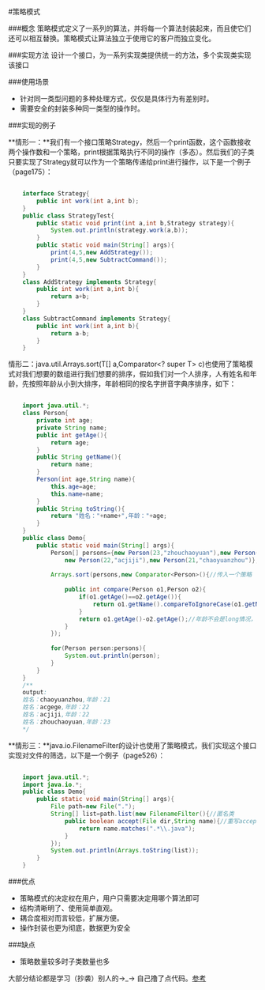 #策略模式

###概念
策略模式定义了一系列的算法，并将每一个算法封装起来，而且使它们还可以相互替换。策略模式让算法独立于使用它的客户而独立变化。

###实现方法
设计一个接口，为一系列实现类提供统一的方法，多个实现类实现该接口

###使用场景
- 针对同一类型问题的多种处理方式，仅仅是具体行为有差别时。
- 需要安全的封装多种同一类型的操作时。

###实现的例子

**情形一：**我们有一个接口策略Strategy，然后一个print函数，这个函数接收两个操作数和一个策略，print根据策略执行不同的操作（多态）。然后我们的子类只要实现了Strategy就可以作为一个策略传递给print进行操作，以下是一个例子（page175）：

```java

	interface Strategy{
	    public int work(int a,int b);
	} 
	public class StrategyTest{
	    public static void print(int a,int b,Strategy strategy){
        	System.out.println(strategy.work(a,b));
    	}
    	public static void main(String[] args){
	        print(4,5,new AddStrategy());
        	print(4,5,new SubtractCommand());
    	}
	}
	class AddStrategy implements Strategy{
	    public int work(int a,int b){
        	return a+b;
    	}
	}
	class SubtractCommand implements Strategy{
	    public int work(int a,int b){
        	return a-b;
    	}
	}

```

情形二：java.util.Arrays.sort(T[] a,Comparator<? super T> c)也使用了策略模式对我们想要的数组进行我们想要的排序，假如我们对一个人排序，人有姓名和年龄，先按照年龄从小到大排序，年龄相同的按名字拼音字典序排序，如下：

```java

    import java.util.*;
    class Person{
    	private int age;
    	private String name;
    	public int getAge(){
    		return age;
    	}
    	public String getName(){
    		return name;
    	}
    	Person(int age,String name){
    		this.age=age;
    		this.name=name;
    	}
    	public String toString(){
    		return "姓名："+name+",年龄："+age;
    	}
    }
    public class Demo{
    	public static void main(String[] args){
    		Person[] persons={new Person(23,"zhouchaoyuan"),new Person(22,"acgege"),
    			new Person(22,"acjiji"),new Person(21,"chaoyuanzhou")};
    
    		Arrays.sort(persons,new Comparator<Person>(){//传入一个策略
    
    			public int compare(Person o1,Person o2){
    				if(o1.getAge()==o2.getAge()){
    					return o1.getName().compareToIgnoreCase(o1.getName());
    				}
    				return o1.getAge()-o2.getAge();//年龄不会是long情况，减就行了
    			}
    		});
    
    		for(Person person:persons){
    			System.out.println(person);
    		}
    	}
    }
    /**
    output:
    姓名：chaoyuanzhou,年龄：21
    姓名：acgege,年龄：22
    姓名：acjiji,年龄：22
    姓名：zhouchaoyuan,年龄：23
    */

```

**情形三：**java.io.FilenameFilter的设计也使用了策略模式，我们实现这个接口实现对文件的筛选，以下是一个例子（page526）：

```java

    import java.util.*;
    import java.io.*;
    public class Demo{
        public static void main(String[] args){
            File path=new File(".");
            String[] list=path.list(new FilenameFilter(){//匿名类
                public boolean accept(File dir,String name){//重写accept方法来实现想要的策略
                    return name.matches(".*\\.java");
                }
            });
            System.out.println(Arrays.toString(list));
        }
    }

```

###优点

- 策略模式的决定权在用户，用户只需要决定用哪个算法即可
- 结构清晰明了、使用简单直观。
- 耦合度相对而言较低，扩展方便。
- 操作封装也更为彻底，数据更为安全

###缺点
- 策略数量较多时子类数量也多


大部分结论都是学习（抄袭）别人的→_→ 自己撸了点代码。[参考](https://github.com/simple-android-framework-exchange/android_design_patterns_analysis/tree/master/strategy/gkerison)
